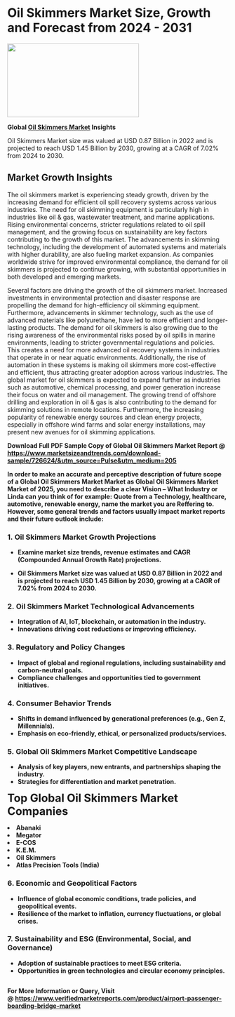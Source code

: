 <H1>Oil Skimmers Market Size, Growth and Forecast from 2024 - 2031</H1><img class="aligncenter size-medium wp-image-584254" src="https://thirdeyenews.in/wp-content/uploads/2024/09/Global-Market-Research-300x168.jpeg" alt="" width="300" height="168" /><p><strong>Global&nbsp;<a href="https://www.marketsizeandtrends.com/download-sample/726624/&amp;utm_source=Pulse&amp;utm_medium=205">Oil Skimmers Market</a> Insights</strong></p><p>Oil Skimmers Market size was valued at USD 0.87 Billion in 2022 and is projected to reach USD 1.45 Billion by 2030, growing at a CAGR of 7.02% from 2024 to 2030.</p><p><h2>Market Growth Insights</h2> <p>The oil skimmers market is experiencing steady growth, driven by the increasing demand for efficient oil spill recovery systems across various industries. The need for oil skimming equipment is particularly high in industries like oil & gas, wastewater treatment, and marine applications. Rising environmental concerns, stricter regulations related to oil spill management, and the growing focus on sustainability are key factors contributing to the growth of this market. The advancements in skimming technology, including the development of automated systems and materials with higher durability, are also fueling market expansion. As companies worldwide strive for improved environmental compliance, the demand for oil skimmers is projected to continue growing, with substantial opportunities in both developed and emerging markets.</p> <p><strong></strong></p> <p>Several factors are driving the growth of the oil skimmers market. Increased investments in environmental protection and disaster response are propelling the demand for high-efficiency oil skimming equipment. Furthermore, advancements in skimmer technology, such as the use of advanced materials like polyurethane, have led to more efficient and longer-lasting products. The demand for oil skimmers is also growing due to the rising awareness of the environmental risks posed by oil spills in marine environments, leading to stricter governmental regulations and policies. This creates a need for more advanced oil recovery systems in industries that operate in or near aquatic environments. Additionally, the rise of automation in these systems is making oil skimmers more cost-effective and efficient, thus attracting greater adoption across various industries. The global market for oil skimmers is expected to expand further as industries such as automotive, chemical processing, and power generation increase their focus on water and oil management. The growing trend of offshore drilling and exploration in oil & gas is also contributing to the demand for skimming solutions in remote locations. Furthermore, the increasing popularity of renewable energy sources and clean energy projects, especially in offshore wind farms and solar energy installations, may present new avenues for oil skimming applications. <p><strong></p><p><span class=""><strong>Download Full PDF Sample Copy of Global Oil Skimmers Market Report</strong> @ <a href="https://www.marketsizeandtrends.com/download-sample/726624/&amp;utm_source=Pulse&amp;utm_medium=205" target="_blank">https://www.marketsizeandtrends.com/download-sample/726624/&amp;utm_source=Pulse&amp;utm_medium=205</a></span></p><p>In order to make an accurate and perceptive description of future scope of a Global&nbsp;Oil Skimmers Market Market as Global&nbsp;Oil Skimmers Market Market of 2025, you need to describe a clear Vision &ndash; What Industry or Linda can you think of for example: Quote from a Technology, healthcare, automotive, renewable energy, name the market you are Reffering to. However, some general trends and factors usually impact market reports and their future outlook include:</p><h3>1.&nbsp;<strong>Oil Skimmers Market Growth Projections</strong></h3><ul><li>Examine market size trends, revenue estimates and CAGR (Compounded Annual Growth Rate) projections.</li><li><p>Oil Skimmers Market size was valued at USD 0.87 Billion in 2022 and is projected to reach USD 1.45 Billion by 2030, growing at a CAGR of 7.02% from 2024 to 2030.</p></li></ul><h3>2.&nbsp;<strong>Oil Skimmers Market Technological Advancements</strong></h3><ul><li>Integration of AI, IoT, blockchain, or automation in the industry.</li><li>Innovations driving cost reductions or improving efficiency.</li></ul><h3>3.&nbsp;<strong>Regulatory and Policy Changes</strong></h3><ul><li>Impact of global and regional regulations, including sustainability and carbon-neutral goals.</li><li>Compliance challenges and opportunities tied to government initiatives.</li></ul><h3>4.&nbsp;<strong>Consumer Behavior Trends</strong></h3><ul><li>Shifts in demand influenced by generational preferences (e.g., Gen Z, Millennials).</li><li>Emphasis on eco-friendly, ethical, or personalized products/services.</li></ul><h3>5.&nbsp;<strong>Global Oil Skimmers Market Competitive Landscape</strong></h3><ul><li>Analysis of key players, new entrants, and partnerships shaping the industry.</li><li>Strategies for differentiation and market penetration.</li></ul><p data-pm-slice="1 1 []"><span style="color: inherit; font-family: inherit; font-size: 25px;">Top Global Oil Skimmers Market Companies</span></p><div class="" data-test-id=""><p><li>Abanaki</li><li> Megator</li><li> E-COS</li><li> K.E.M.</li><li> Oil Skimmers</li><li> Atlas Precision Tools (India)</li></p></div><h3>6.&nbsp;<strong>Economic and Geopolitical Factors</strong></h3><ul><li>Influence of global economic conditions, trade policies, and geopolitical events.</li><li>Resilience of the market to inflation, currency fluctuations, or global crises.</li></ul><h3>7.&nbsp;<strong>Sustainability and ESG (Environmental, Social, and Governance)</strong></h3><ul><li>Adoption of sustainable practices to meet ESG criteria.</li><li>Opportunities in green technologies and circular economy principles.</li></ul><h2><strong style="font-size: 14px;">For More Information or Query, Visit @&nbsp;</strong><a style="background-color: #ffffff; font-size: 14px;" href="https://www.marketsizeandtrends.com/report/oil-skimmers-market/" target="_blank">https://www.verifiedmarketreports.com/product/airport-passenger-boarding-bridge-market</a></h2>
